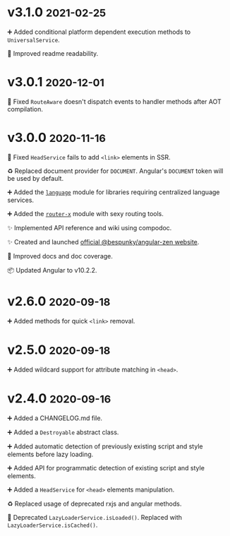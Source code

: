 # **v3.1.0** <small>2021-02-25</small>
➕ Added conditional platform dependent execution methods to `UniversalService`.

📃 Improved readme readability.

# **v3.0.1** <small>2020-12-01</small>
🐛 Fixed `RouteAware` doesn't dispatch events to handler methods after AOT compilation.

# **v3.0.0** <small>2020-11-16</small>

🐛 Fixed `HeadService` fails to add `<link>` elements in SSR.

♻ Replaced document provider for `DOCUMENT`. Angular's `DOCUMENT` token will be used by default.

➕ Added the [`language`](https://bs-angular-zen.web.app/docs/zen/additional-documentation/languageintegrationmodule.html) module for libraries requiring centralized language services.

➕ Added the [`router-x`](https://bs-angular-zen.web.app/docs/zen/additional-documentation/routerxmodule.html) module with sexy routing tools.

✨ Implemented API reference and wiki using compodoc.

✨ Created and launched [official @bespunky/angular-zen website](https://bs-angular-zen.web.app).

📃 Improved docs and doc coverage.

📦 Updated Angular to v10.2.2.

# **v2.6.0** <small>2020-09-18</small>
➕ Added methods for quick `<link>` removal.

# **v2.5.0** <small>2020-09-18</small>
➕ Added wildcard support for attribute matching in `<head>`.

# **v2.4.0** <small>2020-09-16</small>

➕ Added a CHANGELOG.md file.

➕ Added a `Destroyable` abstract class.

➕ Added automatic detection of previously existing script and style elements before lazy loading.

➕ Added API for programmatic detection of existing script and style elements.

➕ Added a `HeadService` for `<head>` elements manipulation.

♻ Replaced usage of deprecated rxjs and angular methods.

👴 Deprecated `LazyLoaderService.isLoaded()`. Replaced with `LazyLoaderService.isCached()`.